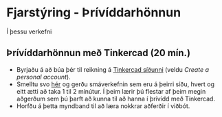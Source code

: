 # Fjarstýring - Þrívíddarhönnun

Í þessu verkefni 

## Þrívíddarhönnun með Tinkercad (20 mín.)

- Byrjaðu á að búa þér til reikning á [Tinkercad síðunni](https://www.tinkercad.com/join) (veldu *Create a personal account*).
- Smelltu svo [hér](https://www.tinkercad.com/learn/project-gallery;collectionId=OPC41AJJKIKDWDV) og gerðu smáverkefnin sem eru á þeirri síðu, hvert og eitt ætti að taka 1 til 2 mínútur. Í þeim lærir þú flestar af þeim megin aðgerðum sem þú þarft að kunna til að hanna í þrívídd með Tinkercad.
- Horfðu á þetta myndband til að læra nokkrar aðferðir í viðbót.
